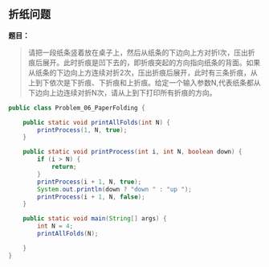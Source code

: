 ## 折纸问题

**题目：**
>请把一段纸条竖着放在桌子上，然后从纸条的下边向上方对折l次，压出折痕后展开。此时折痕是凹下去的，即折痕突起的方向指向纸条的背面。如果从纸条的下边向上方连续对折2次，压出折痕后展开，此时有三条折痕，从上到下依次是下折痕、下折痕和上折痕。给定一个输入参数N,代表纸条都从下边向上边连续对折N次，请从上到下打印所有折痕的方向。



```java
public class Problem_06_PaperFolding {

	public static void printAllFolds(int N) {
		printProcess(1, N, true);
	}

	public static void printProcess(int i, int N, boolean down) {
		if (i > N) {
			return;
		}
		printProcess(i + 1, N, true);
		System.out.println(down ? "down " : "up ");
		printProcess(i + 1, N, false);
	}

	public static void main(String[] args) {
		int N = 4;
		printAllFolds(N);

	}
}
```